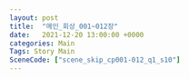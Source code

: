 ```yaml
---
layout: post
title:  "메인_회상_001~012장"
date:   2021-12-20 13:00:00 +0000
categories: Main
Tags: Story Main
SceneCode: ["scene_skip_cp001-012_q1_s10"]
---
```


